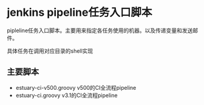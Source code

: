 # jenkins pipeline任务入口脚本

pipleline任务入口脚本。主要用来指定各任务使用的机器。以及传递变量和发送邮件。

具体任务在调用对应目录的shell实现


## 主要脚本

+ estuary-ci-v500.groovy v500的CI全流程pipeline
+ estuary-ci.groovy v3.1的CI全流程pipeline
